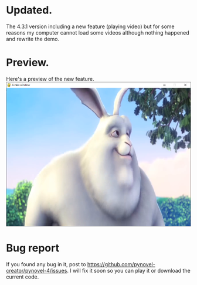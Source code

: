 # Updated.
The 4.3.1 version including a new feature (playing video) but
for some reasons my computer cannot load some videos although nothing
happened and rewrite the demo.

# Preview.
Here's a preview of the new feature.
![link](movie_preview.png)


# Bug report
If you found any bug in it, post to https://github.com/pynovel-creator/pynovel-4/issues. 
I will fix it soon so you can play it or download the current code.
